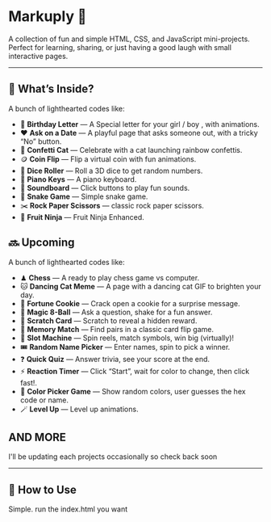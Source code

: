# Markuply 🎉

A collection of fun and simple HTML, CSS, and JavaScript mini-projects.  
Perfect for learning, sharing, or just having a good laugh with small interactive pages.

---

## 📂 What’s Inside?

A bunch of lighthearted codes like:

- 💌 **Birthday Letter** — A Special letter for your girl / boy , with animations.
- ❤️ **Ask on a Date** — A playful page that asks someone out, with a tricky “No” button.
- 🎉 **Confetti Cat** — Celebrate with a cat launching rainbow confettis.
- 🪙 **Coin Flip** — Flip a virtual coin with fun animations.
- 🎲 **Dice Roller** — Roll a 3D dice to get random numbers.
- 🎹 **Piano Keys** — A piano keyboard.
- 🎵 **Soundboard** — Click buttons to play fun sounds.
- 🐍 **Snake Game** — Simple snake game.
- ✂️ **Rock Paper Scissors** — classic rock paper scissors.
- 🍉 **Fruit Ninja** — Fruit Ninja Enhanced.

## 🔜 Upcoming

A bunch of lighthearted codes like:

- ♟ **Chess** — A ready to play chess game vs computer.
- 🐱 **Dancing Cat Meme** — A page with a dancing cat GIF to brighten your day.
- 🥠 **Fortune Cookie** — Crack open a cookie for a surprise message.
- 🎱 **Magic 8-Ball** — Ask a question, shake for a fun answer.
- 🧽 **Scratch Card** — Scratch to reveal a hidden reward.
- 🧩 **Memory Match** — Find pairs in a classic card flip game.
- 🎰 **Slot Machine** — Spin reels, match symbols, win big (virtually)!
- 🎟️ **Random Name Picker** — Enter names, spin to pick a winner.
- ❓ **Quick Quiz** — Answer trivia, see your score at the end.
- ⚡ **Reaction Timer** — Click “Start”, wait for color to change, then click fast!.
- 🌈 **Color Picker Game** — Show random colors, user guesses the hex code or name.
- 🪄 **Level Up** — Level up animations.

## AND MORE

I'll be updating each projects occasionally so check back soon

---

## 🚀 How to Use

Simple. run the index.html you want
